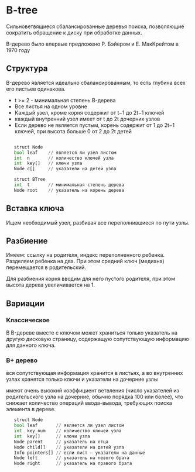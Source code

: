 # B-tree
Сильноветвящиеся сбалансированные деревья поиска, позволяющие сократить обращение к диску при обработке данных. 

B-дерево было впервые предложено Р. Бэйером и Е. МакКрейтом в 1970 году

## Структура
B-дерево является идеально сбалансированным, то есть глубина всех его листьев одинакова.

* t >= 2 - минимальная степень В-дерева
* Все листья на одном уровне
* Каждый узел, кроме корня содержит от t−1 до 2t−1 ключей
* каждый внутренний узел имеет от t до 2t дочерних узлов
* Если дерево не является пустым, корень содержит от 1  до 2t−1 ключей, при высота больше 0 от 2  до 2t детей
```python

   struct Node
   bool leaf    // является ли узел листом
   int  n       // количество ключей узла
   int  key[]   // ключи узла
   Node c[]     // указатели на детей узла

   struct BTree
   int  t       // минимальная степень дерева
   Node root    // указатель на корень дерева
```
## Вставка ключа
Ищем необходимый узел, разбивая все переполнившиеся по пути узлы.
## Разбиение
Имеем: ссылку на родителя, индекс переполненного ребенка. Разделяем ребенка на два. При этом средний ключ (медиана) перемещается в родительский.

Для разбиения корня вводим для него пустого родителя, при этом высота дерева увеличивается на 1.

## Вариации
### Классическое
В B-дереве вместе с ключом может храниться только указатель на другую дисковую страницу, содержащую сопутствующую информацию для данного ключа.

### B+ дерево
вся сопутствующая информация хранится в листьях, а во внутренних узлах хранятся только ключи и указатели на дочерние узлы

имеют очень высокий коэффициент ветвления (число указателей из родительского узла на дочерние, обычно порядка 100 или более), что снижает количество операций ввода-вывода, требующих поиска элемента в дереве.
```python
   struct Node
   bool leaf       // является ли узел листом
   int  key_num    // количество ключей узла
   int  key[]      // ключи узла
   Node parent     // указатель на отца
   Node child[]    // указатели на детей узла
   Info pointers[] // если лист — указатели на данные
   Node left       // указатель на левого брата
   Node right      // указатель на правого брата
```
###